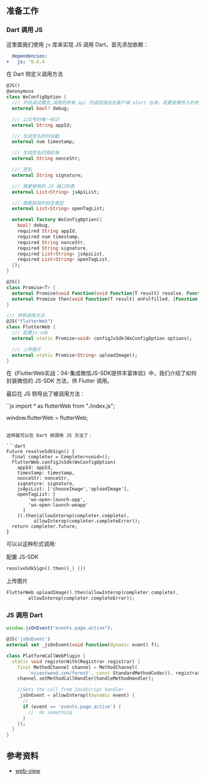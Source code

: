 ## 准备工作

### Dart 调用 JS

这里面我们使用 `js` 库来实现 JS 调用 Dart，首先添加依赖：

```yaml
  dependencies:
+   js: ^0.6.4
```

在 Dart 侧定义调用方法

```dart
@JS()
@anonymous
class WxConfigOption {
  /// 开启调试模式,调用的所有 api 的返回值会在客户端 alert 出来，若要查看传入的参数，可以在 pc 端打开，参数信息会通过 log 打出，仅在 pc 端时才会打印。
  external bool? debug;

  /// 公众号的唯一标识
  external String appId;

  /// 生成签名的时间戳
  external num timestamp;

  /// 生成签名的随机串
  external String nonceStr;

  /// 签名
  external String signature;

  /// 需要使用的 JS 接口列表
  external List<String> jsApiList;

  /// 需要跳转的标签类型
  external List<String> openTagList;

  external factory WxConfigOption({
    bool? debug,
    required String appId,
    required num timestamp,
    required String nonceStr,
    required String signature,
    required List<String> jsApiList,
    required List<String> openTagList,
  });
}
```

```dart
@JS()
class Promise<T> {
  external Promise(void Function(void Function(T result) resolve, Function reject) executor);
  external Promise then(void Function(T result) onFulfilled, [Function onRejected]);
}

/// 声明调用方法
@JS("flutterWeb")
class FlutterWeb {
  /// 配置js-sdk
  external static Promise<void> configJsSdk(WxConfigOption options);

  /// 上传图片
  external static Promise<String> uploadImage();
}

```

在《FlutterWeb实战：04-集成微信JS-SDK提供丰富体验》中，我们介绍了如何封装微信的 JS-SDK 方法，供 Flutter 调用。

最后在 JS 侧导出了被调用方法：

``js
import * as flutterWeb from "./index.js";

window.flutterWeb = flutterWeb;
```

这样就可以在 Dart 侧调用 JS 方法了：

```dart
Future resolveSdkSign() {
  final completer = Completer<void>();
  FlutterWeb.configJsSdk(WxConfigOption(
    appId: appId,
    timestamp: timestamp,
    nonceStr: nonceStr,
    signature: signature,
    jsApiList: ['chooseImage','uploadImage'],
    openTagList: [
        'wx-open-launch-app',
        'wx-open-launch-weapp'
      ]
    )).then(allowInterop(completer.complete),
          allowInterop(completer.completeError));
  return completer.future;
}
```
可以以这种形式调用:

配置 JS-SDK

```dart
resolveSdkSign().then((_) {})
```

上传图片

```dart
FlutterWeb.uploadImage().then(allowInterop(completer.complete),
        allowInterop(completer.completeError));
```


### JS 调用 Dart

```javascript
window.jsOnEvent("events.page.active");
```

```dart
@JS('jsOnEvent')
external set _jsOnEvent(void Function(dynamic event) f);

class PlatformCallWebPlugin {
  static void registerWith(Registrar registrar) {
    final MethodChannel channel = MethodChannel(
        'nicestwood.com/forest', const StandardMethodCodec(), registrar);
    channel.setMethodCallHandler(handleMethodHandler);

    //Sets the call from JavaScript handler
    _jsOnEvent = allowInterop((dynamic event) {
      //
      if (event == 'events.page.active') {
        //  do something
      }
    });
  }
}

```


## 参考资料

- [web-view](https://developers.weixin.qq.com/miniprogram/dev/component/web-view.html)